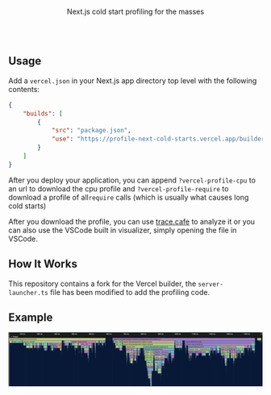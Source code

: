 <div align='center'>
    <br/>
    <br/>
    <br/>
    <p>Next.js cold start profiling for the masses</p>
    <br/>
    <br/>
</div>

## Usage

Add a `vercel.json` in your Next.js app directory top level with the following contents:

```json
{
    "builds": [
        {
            "src": "package.json",
            "use": "https://profile-next-cold-starts.vercel.app/builder.tgz"
        }
    ]
}
```

After you deploy your application, you can append `?vercel-profile-cpu` to an url to download the cpu profile and `?vercel-profile-require` to download a profile of all`require` calls (which is usually what causes long cold starts)

After you download the profile, you can use [trace.cafe](https://trace.cafe) to analyze it or you can also use the VSCode built in visualizer, simply opening the file in VSCode.

## How It Works

This repository contains a fork for the Vercel builder, the `server-launcher.ts` file has been modified to add the profiling code.

## Example

![](./example-flamegraph.png)
